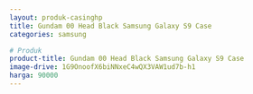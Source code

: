 ```yaml
---
layout: produk-casinghp
title: Gundam 00 Head Black Samsung Galaxy S9 Case
categories: samsung

# Produk
product-title: Gundam 00 Head Black Samsung Galaxy S9 Case
image-drive: 1G9OnoofX6biNNxeC4wQX3VAW1ud7b-h1
harga: 90000
---
```

